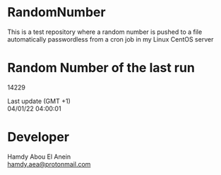# RandomNumber    
This is a test repository where a random number is pushed to a file automatically passwordless from a cron job in my Linux CentOS server    
# Random Number of the last run   
14229
      
Last update (GMT +1)    
04/01/22 04:00:01
# Developer    
Hamdy Abou El Anein   
hamdy.aea@protonmail.com
